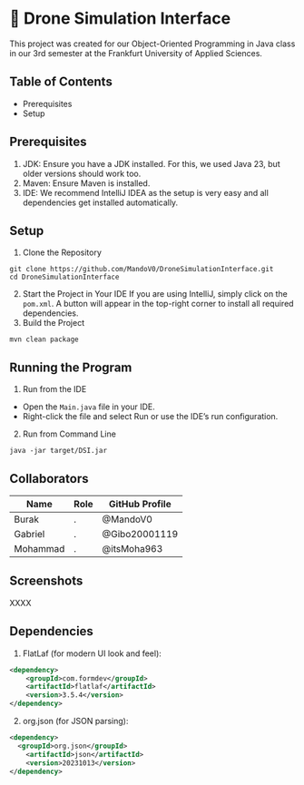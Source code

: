 # 🚁 Drone Simulation Interface

This project was created for our Object-Oriented Programming in Java class in our 3rd semester at the Frankfurt University of Applied Sciences.

## Table of Contents
- Prerequisites
- Setup

## Prerequisites
1. JDK: Ensure you have a JDK installed. For this, we used Java 23, but older versions should work too.
2. Maven: Ensure Maven is installed.
3. IDE: We recommend IntelliJ IDEA as the setup is very easy and all dependencies get installed automatically.

## Setup
1. Clone the Repository
```console
git clone https://github.com/MandoV0/DroneSimulationInterface.git
cd DroneSimulationInterface
```
2. Start the Project in Your IDE
If you are using IntelliJ, simply click on the `pom.xml`. A button will appear in the top-right corner to install all required dependencies.
3. Build the Project
```console
mvn clean package
```

## Running the Program
1. Run from the IDE
- Open the `Main.java` file in your IDE.
- Right-click the file and select Run or use the IDE’s run configuration.
2. Run from Command Line
```console
java -jar target/DSI.jar
```

## Collaborators
| Name          | Role          | GitHub Profile         |
|---------------|---------------|------------------------|
| Burak         | .             | @MandoV0              |
| Gabriel       | .             | @Gibo20001119         |
| Mohammad      | .             | @itsMoha963           |

## Screenshots
XXXX

## Dependencies
1. FlatLaf (for modern UI look and feel):
```xml
<dependency>
    <groupId>com.formdev</groupId>
    <artifactId>flatlaf</artifactId>
    <version>3.5.4</version>
</dependency>
```

2. org.json (for JSON parsing):
```xml
<dependency>
  <groupId>org.json</groupId>
    <artifactId>json</artifactId>
    <version>20231013</version>
</dependency>
```











